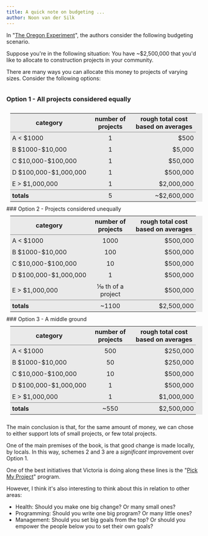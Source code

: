 ```yaml
---
title: A quick note on budgeting ...
author: Noon van der Silk
---
```


In "[The Oregon
Experiment](https://www.goodreads.com/book/show/616875.The_Oregon_Experiment)", the authors consider the following budgeting scenario.

Suppose you're in the following situation: You have ~$2,500,000 that you'd like
to allocate to construction projects in your community.

There are many ways you can allocate this money to projects of varying sizes.
Consider the following options:

<style type="text/css">
table.budget {
margin: 10px;
background: #eaeaea;
}
table.budget th {
border: 0;
margin: 0;
border-bottom: solid 1px gray;
}
table.budget td {
border: 0;
padding: 5px;
}
table.budget td.r {
text-align: right;
}
td.m, th.m { width: 100px; }
td.r, th.r { width: 150px; }
table.budget td.m {
text-align: center;
}
table.budget tr.total td {
border-top: solid 1px gray;
}
div.tables {
display: flex;
flex-direction: row;
flex-wrap: wrap;
justify-content: center;
}
div.tables div {
display: flex;
flex-direction: column;
}
</style>


<div class="tables">
<div>

### Option 1 - All projects considered equally
<table class="budget">
<tr>
  <th>category</th>
  <th class="m">number of projects</th>
  <th class="r">rough total cost based on averages</th> 
</tr>
<tr>
  <td> A < $1000 </td>
  <td class="m"> 1 </td>
  <td class="r"> $500 </td>
</tr>
<tr>
  <td> B $1000-$10,000 </td>
  <td class="m"> 1 </td>
  <td class="r"> $5,000 </td>
</tr>
<tr>
  <td> C $10,000-$100,000 </td>
  <td class="m"> 1 </td>
  <td class="r"> $50,000 </td>
</tr>
<tr>
  <td> D $100,000-$1,000,000 </td>
  <td class="m"> 1 </td>
  <td class="r"> $500,000 </td>
</tr>
<tr>
  <td> E > $1,000,000 </td>
  <td class="m"> 1 </td>
  <td class="r"> $2,000,000 </td>
</tr>
<tr class="total">
  <td><b>totals</b></td>
  <td class="m"> 5 </td>
  <td class="r"> ~$2,600,000 </td>
</tr>
</table>
</div>

<div>
### Option 2 - Projects considered unequally

<table class="budget">
<tr>
  <th>category</th>
  <th class="m">number of projects</th>
  <th class="r">rough total cost based on averages</th> 
</tr>
<tr>
  <td> A < $1000 </td>
  <td class="m"> 1000 </td>
  <td class="r"> $500,000 </td>
</tr>
<tr>
  <td> B $1000-$10,000 </td>
  <td class="m"> 100 </td>
  <td class="r"> $500,000 </td>
</tr>
<tr>
  <td> C $10,000-$100,000 </td>
  <td class="m"> 10 </td>
  <td class="r"> $500,000 </td>
</tr>
<tr>
  <td> D $100,000-$1,000,000 </td>
  <td class="m"> 1 </td>
  <td class="r"> $500,000 </td>
</tr>
<tr>
  <td> E > $1,000,000 </td>
  <td class="m"> ⅒ th of a project </td>
  <td class="r"> $500,000 </td>
</tr>
<tr class="total">
  <td><b>totals</b></td>
  <td class="m"> ~1100 </td>
  <td class="r"> $2,500,000 </td>
</tr>
</table>
</div>


<div>
### Option 3 - A middle ground

<table class="budget">
<tr>
  <th>category</th>
  <th class="m">number of projects</th>
  <th class="r">rough total cost based on averages</th> 
</tr>
<tr>
  <td> A < $1000 </td>
  <td class="m"> 500 </td>
  <td class="r"> $250,000 </td>
</tr>
<tr>
  <td> B $1000-$10,000 </td>
  <td class="m"> 50 </td>
  <td class="r"> $250,000 </td>
</tr>
<tr>
  <td> C $10,000-$100,000 </td>
  <td class="m"> 10 </td>
  <td class="r"> $500,000 </td>
</tr>
<tr>
  <td> D $100,000-$1,000,000 </td>
  <td class="m"> 1 </td>
  <td class="r"> $500,000 </td>
</tr>
<tr>
  <td> E > $1,000,000 </td>
  <td class="m"> 1 </td>
  <td class="r"> $1,000,000 </td>
</tr>
<tr class="total">
  <td><b>totals</b></td>
  <td class="m"> ~550 </td>
  <td class="r"> $2,500,000 </td>
</tr>
</table>
</div>
</div>

The main conclusion is that, for the same amount of money, we can chose to
either support lots of small projects, or few total projects.

One of the main premises of the book, is that good change is made locally, by
locals. In this way, schemes 2 and 3 are a _significant_ improvement over
Option 1.

One of the best initiatives that Victoria is doing along these lines is the
"[Pick My Project](https://pickmyproject.vic.gov.au/)" program.

However, I think it's also interesting to think about this in relation to
other areas:

- Health: Should you make one big change? Or many small ones?
- Programming: Should you write one big program? Or many little ones?
- Management: Should you set big goals from the top? Or should you empower the
  people below you to set their own goals?
